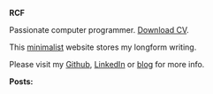 **RCF**

Passionate computer programmer. [Download CV](https://github.com/RyanFleck/Projects/raw/master/tex/Resume/RCF_CV_W19.pdf).

This [minimalist](/posts/digital-minimalism) website stores my longform writing. 

Please visit my [Github](https://github.com/ryanfleck/), [LinkedIn](https://www.linkedin.com/in/ryan-c-fleck/) or [blog](https://ryanfleck.github.io) for more info.

**Posts:**
